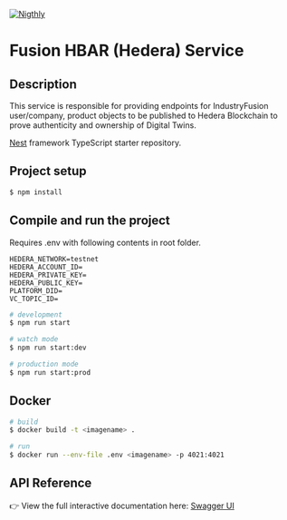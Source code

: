 [![Nigthly](https://github.com/IndustryFusion/FusionHbarService/actions/workflows/nightly.yaml/badge.svg?branch=main)](https://github.com/IndustryFusion/FusionHbarService/actions/workflows/nightly.yaml)

# Fusion HBAR (Hedera) Service

## Description

This service is responsible for providing endpoints for IndustryFusion user/company, product objects to be published to Hedera Blockchain to prove authenticity and ownership of Digital Twins.

[Nest](https://github.com/nestjs/nest) framework TypeScript starter repository.


## Project setup

```bash
$ npm install
```

## Compile and run the project

Requires .env with following contents in root folder.

```
HEDERA_NETWORK=testnet
HEDERA_ACCOUNT_ID=
HEDERA_PRIVATE_KEY=
HEDERA_PUBLIC_KEY=
PLATFORM_DID=
VC_TOPIC_ID=
```

```bash
# development
$ npm run start

# watch mode
$ npm run start:dev

# production mode
$ npm run start:prod
```

## Docker

```bash
# build
$ docker build -t <imagename> .

# run
$ docker run --env-file .env <imagename> -p 4021:4021 

```

## API Reference

👉 View the full interactive documentation here: [Swagger UI](https://dev-fusionhbar-backend.ifrax.org/api-docs)
